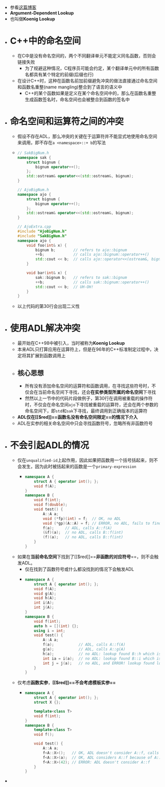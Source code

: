 - 参看[这篇博客](https://quuxplusone.github.io/blog/2019/04/26/what-is-adl/)
- **Argument-Dependent Lookup**
- 也叫做**Koenig Lookup**
- # C++中的命名空间
	- 在C中是没有命名空间的，两个不同翻译单元不能定义同名函数，否则会链接失败
		- 为了规避这种情况，C程序员可能会约定，某个翻译单元中的所有函数名都具有某个特定的前缀(后缀也行)
	- 在设计C++时，这种在函数名前加前缀避免冲突的做法直接通过命名空间和函数名重整(name mangling)整合到了语言的语义中
		- C++的某个函数如果是定义在某个命名空间中的，那么在函数名重整生成函数签名时，命名空间也会被整合到函数的签名中
- # 命名空间和运算符之间的冲突
	- 假设不存在ADL，那么冲突的关键在于运算符并不能显式地使用命名空间来调用，即不存在``a <namespace>::+ b``的写法
	- ```c++
	  // SakBigNum.h
	  namespace sak {
	      struct bignum {
	          bignum operator++();
	      };
	      std::ostream& operator<<(std::ostream&, bignum);
	  }
	  
	  // AjoBigNum.h
	  namespace ajo {
	      struct bignum {
	          bignum operator++();
	      };
	      std::ostream& operator<<(std::ostream&, bignum);
	  }
	  
	  // AjoExtra.cpp
	  #include "AjoBigNum.h"
	  #include "SakBigNum.h"
	  namespace ajo {
	      void foo(int& x) {
	          bignum b;        // refers to ajo::bignum
	          ++b;             // calls ajo::bignum::operator++()
	          std::cout << b;  // calls ajo::operator<<(ostream&, bignum)
	      }
	  
	      void bar(int& x) {
	          sak::bignum b;   // refers to sak::bignum
	          ++b;             // calls sak::bignum::operator++()
	          std::cout << b;  // UH-OH!
	      }
	  }
	  ```
	- 以上代码的第30行会出现二义性
- # 使用ADL解决冲突
	- 最开始在C++98中被引入，当时被称为**Koenig Lookup**
	- 本来ADL只打算应用在运算符上，但是在96年的C++标准制定过程中，决定将其扩展到函数调用上
	- ## 核心思想
		- 所有没有添加命名空间的运算符和函数调用，在寻找这些符号时，不仅会在当前命名空间下寻找，还会**在实参类型所属的命名空间**下寻找
		- 然然以上一节中的代码片段做例子，第30行在调用被重载的操作符时，不仅会在命名空间``ajo``下寻找被重载的运算符，还会在两个参数的命名空间下，即`std`和`sak`下寻找，最终调用到正确版本的运算符
	- **ADL仅在[[$red]]==函数名没有命名空间限定==的情况下介入**
	- ADL在实参的相关命名空间中只会寻找函数符号，忽略所有非函数符号
- # 不会引起ADL的情况
	- 仅在``unqualified-id``上起作用，因此如果把函数用一个括号括起来，则不会发生，因为此时被括起来的函数是一个``primary-expression``
		- ```C++
		  namespace A {
		      struct A { operator int(); };
		      void f(A);
		  }
		  namespace B {
		      void f(int);
		      void f(double);
		      void test() {
		          A::A a;
		          void (*fp)(int) = f;  // OK, no ADL
		          void (*gp)(A::A) = f; // ERROR, no ADL, fails to find A::f
		          f(a);     // ADL, calls A::f(A)
		          (&f)(a);  // no ADL, calls B::f(int)
		          (f)(a);   // no ADL, calls B::f(int)
		      }
		  }
		  ```
	- 如果在**当前命名空间**下找到了[[$red]]==**非函数的对应符号**==，则不会触发ADL。
		- 仅在找到了函数符号或什么都没找到的情况下会触发ADL
		- ```C++
		  namespace A {
		      struct A { operator int(); };
		      void f(A);
		      void g(A);
		      void h(A);
		      int i(A);
		      int j(A);
		  }
		  namespace B {
		      void f(int);
		      auto h = [](int) {};
		      using i = int;
		      void test() {
		          A::A a;
		          f(a);           // ADL, calls A::f(A)
		          g(a);           // ADL, calls A::g(A)
		          h(a);           // no ADL: lookup found B::h which is not a function
		          int ia = i(a);  // no ADL: lookup found B::i which is not a function
		          int j = j(a);   // no ADL, and ERROR! lookup found local variable j
		      }
		  }
		  ```
	- 仅考虑**函数实参**，**[[$red]]==不会考虑模板实参==**
		- ```C++
		  namespace A {
		      struct A { operator int(); };
		      struct X {};
		  
		      template<class T>
		      void f(int);
		  }
		  namespace B {
		      template<class T>
		      void f();
		  
		      void test() {
		          A::A a;
		          f<A::X>();   // OK, ADL doesn't consider A::f, calls B::f
		          f<A::X>(a);  // OK, ADL considers A::f because of A::A, calls A::f
		          f<A::X>(42); // ERROR: ADL doesn't consider A::f
		      }
		  }
		  ```
-